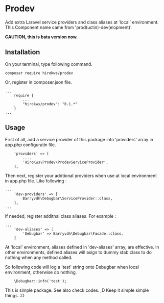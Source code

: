 # Prodev

Add extra Laravel service providers and class aliases at 'local' environment.
This Component name came from 'prod(uctin)-dev(elopment)'.

__CAUTION, this is bata version now.__

## Installation

On your terminal, type following command.

~~~
composer require hirokws/prodev
~~~

Or, register in composer.json file.

~~~
...
    require {
        ...
        "hirokws/prodev": "0.1.*"
    }
...
~~~

## Usage

First of all, add a service provider of this package into 'providers' array in app.php configuratin file.

~~~
    'providers' => [
        ....
        'HiroKws\Prodev\ProdevServiceProvider',
    ],
~~~

Then next, register your addtional providers when use at local environment in app.php file. Like following :

~~~
...
    'dev-providers' => [
        Barryvdh\Debugbar\ServiceProvider::class,
    ],
...
~~~

If needed, register additnal class aliases. For example :

~~~
...
    'dev-aliases' => [
        'Debugbar' => Barryvdh\Debugbar\Facade::class,
    ]
~~~

At 'local' environment, aliases defined in 'dev-aliases' array, are effective.
In other environments, defined aliases will asign to dummy stab class to do nothing when any method called.

So following code will log a 'test' string onto Debugbar when local environment, otherwise do nothing.

~~~
    \Debugbar::info('test');
~~~

This is simple package. See also check codes. ;D Keep it simple simple things. :D
